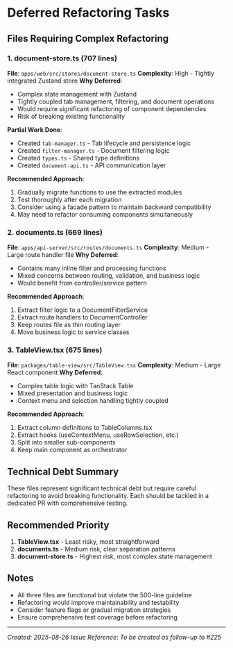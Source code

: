 # Deferred Refactoring Tasks

## Files Requiring Complex Refactoring

### 1. document-store.ts (707 lines)
**File**: `apps/web/src/stores/document-store.ts`
**Complexity**: High - Tightly integrated Zustand store
**Why Deferred**: 
- Complex state management with Zustand
- Tightly coupled tab management, filtering, and document operations
- Would require significant refactoring of component dependencies
- Risk of breaking existing functionality

**Partial Work Done**:
- Created `tab-manager.ts` - Tab lifecycle and persistence logic
- Created `filter-manager.ts` - Document filtering logic  
- Created `types.ts` - Shared type definitions
- Created `document-api.ts` - API communication layer

**Recommended Approach**:
1. Gradually migrate functions to use the extracted modules
2. Test thoroughly after each migration
3. Consider using a facade pattern to maintain backward compatibility
4. May need to refactor consuming components simultaneously

### 2. documents.ts (669 lines)
**File**: `apps/api-server/src/routes/documents.ts`
**Complexity**: Medium - Large route handler file
**Why Deferred**:
- Contains many inline filter and processing functions
- Mixed concerns between routing, validation, and business logic
- Would benefit from controller/service pattern

**Recommended Approach**:
1. Extract filter logic to a DocumentFilterService
2. Extract route handlers to DocumentController
3. Keep routes file as thin routing layer
4. Move business logic to service classes

### 3. TableView.tsx (675 lines)
**File**: `packages/table-view/src/TableView.tsx`
**Complexity**: Medium - Large React component
**Why Deferred**:
- Complex table logic with TanStack Table
- Mixed presentation and business logic
- Context menu and selection handling tightly coupled

**Recommended Approach**:
1. Extract column definitions to TableColumns.tsx
2. Extract hooks (useContextMenu, useRowSelection, etc.)
3. Split into smaller sub-components
4. Keep main component as orchestrator

## Technical Debt Summary

These files represent significant technical debt but require careful refactoring to avoid breaking functionality. Each should be tackled in a dedicated PR with comprehensive testing.

## Recommended Priority

1. **TableView.tsx** - Least risky, most straightforward
2. **documents.ts** - Medium risk, clear separation patterns
3. **document-store.ts** - Highest risk, most complex state management

## Notes

- All three files are functional but violate the 500-line guideline
- Refactoring would improve maintainability and testability
- Consider feature flags or gradual migration strategies
- Ensure comprehensive test coverage before refactoring

---
*Created: 2025-08-26*
*Issue Reference: To be created as follow-up to #225*